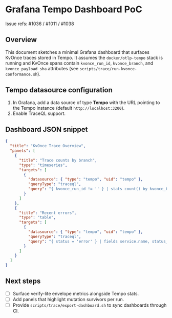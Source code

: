 # Grafana Tempo Dashboard PoC

Issue refs: #1036 / #1011 / #1038

## Overview
This document sketches a minimal Grafana dashboard that surfaces KvOnce traces stored in Tempo. It assumes the `docker/otlp-tempo` stack is running and KvOnce spans contain `kvonce_run_id`, `kvonce_branch`, and `kvonce_payload_sha` attributes (see `scripts/trace/run-kvonce-conformance.sh`).

## Tempo datasource configuration
1. In Grafana, add a data source of type **Tempo** with the URL pointing to the Tempo instance (default `http://localhost:3200`).
2. Enable TraceQL support.

## Dashboard JSON snippet
```json
{
  "title": "KvOnce Trace Overview",
  "panels": [
    {
      "title": "Trace counts by branch",
      "type": "timeseries",
      "targets": [
        {
          "datasource": { "type": "tempo", "uid": "tempo" },
          "queryType": "traceql",
          "query": "{ kvonce_run_id != '' } | stats count() by kvonce_branch"
        }
      ]
    },
    {
      "title": "Recent errors",
      "type": "table",
      "targets": [
        {
          "datasource": { "type": "tempo", "uid": "tempo" },
          "queryType": "traceql",
          "query": "{ status = 'error' } | fields service.name, status_message, kvonce_run_id"
        }
      ]
    }
  ]
}
```

## Next steps
- [ ] Surface verify-lite envelope metrics alongside Tempo stats.
- [ ] Add panels that highlight mutation survivors per run.
- [ ] Provide `scripts/trace/export-dashboard.sh` to sync dashboards through CI.
